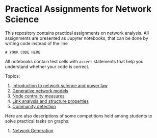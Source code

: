 # Practical Assignments for Network Science

This repository contains practical assignments on network analysis. All assignments are presented as Jupyter notebooks, that can be done by writing code instead of the line 
```
# YOUR CODE HERE
```
All notebooks contain test cells with `assert` statements that help you understand whether your code is correct.

Topics:
1. [Introduction to network science and power law](assignment_intro_power_law/assignment.ipynb)
2. [Generative network models](assignment_gen_models/assignment.ipynb)
3. [Node centrality measures](assignment_centrality/assignment.ipynb)
4. [Link analysis and structure properties](assignment_link_analysis/assignment.ipynb)
5. [Community detection](assignment_community_detection/assignment.ipynb)

Here are also descriptions of some competitions held among students to solve practical tasks on graphs:
1. [Network Generation](competition_network_generation/competition.ipynb)
